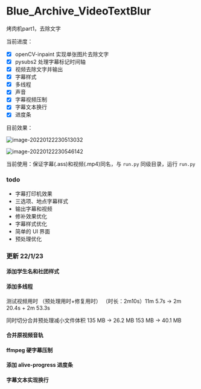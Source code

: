 # Blue_Archive_VideoTextBlur
烤肉机part1，去除文字

当前进度：

- [x] openCV-inpaint 实现单张图片去除文字
- [x] pysubs2 处理字幕标记时间轴
- [x] 视频去除文字并输出
- [x] 字幕样式
- [x] 多线程
- [x] 声音
- [x] 字幕视频压制
- [x] 字幕文本换行
- [x] 进度条

目前效果：

![image-20220122230513032](https://gitee.com/u1805/pic-md1/raw/master/202201222332821.gif)

![image-20220122230546142](https://gitee.com/u1805/pic-md1/raw/master/202201222333420.gif)

当前使用：保证字幕(.ass)和视频(.mp4)同名，与 `run.py` 同级目录，运行 `run.py`

### todo

- 字幕打印机效果
- 三选项、地点字幕样式
- 输出字幕和视频
- 修补效果优化
- 字幕样式优化
- 简单的 UI 界面
- 预处理优化

### 更新 22/1/23

#### 添加学生名和社团样式

#### 添加多线程

测试视频用时 （预处理用时+修复用时）
（时长：2m10s）11m 5.7s → 2m 20.4s + 2m 53.3s

同时切分合并预处理减小文件体积 
135 MB → 26.2 MB
153 MB → 40.1 MB

#### 合并原视频音轨

#### ffmpeg 硬字幕压制

#### 添加 alive-progress 进度条

#### 字幕文本实现换行
